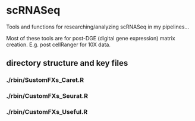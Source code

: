 # scRNASeq
Tools and functions for researching/analyzing scRNASeq in my pipelines...

Most of these tools are for post-DGE (digital gene expression) matrix creation. E.g. post cellRanger for 10X data. 


## directory structure and key files

### ./rbin/SustomFXs_Caret.R

### ./rbin/CustomFXs_Seurat.R

### ./rbin/CustomFXs_Useful.R
